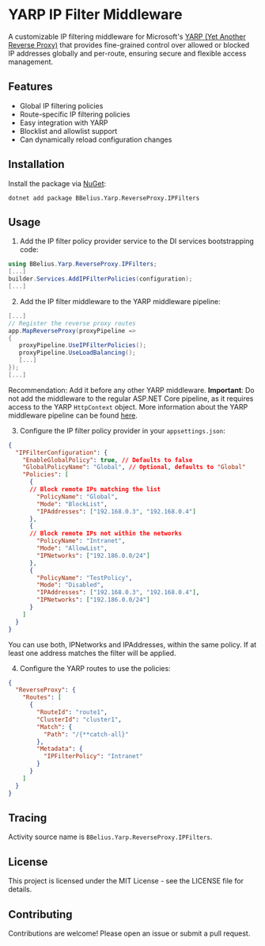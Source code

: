 # YARP IP Filter Middleware

A customizable IP filtering middleware for Microsoft's [YARP (Yet Another Reverse Proxy)](https://microsoft.github.io/reverse-proxy/)
that provides fine-grained control over allowed or blocked IP addresses globally and per-route, 
ensuring secure and flexible access management.

## Features

- Global IP filtering policies
- Route-specific IP filtering policies
- Easy integration with YARP
- Blocklist and allowlist support
- Can dynamically reload configuration changes

## Installation

Install the package via [NuGet](https://www.nuget.org/packages/BBelius.Yarp.ReverseProxy.IPFilters/):

```
dotnet add package BBelius.Yarp.ReverseProxy.IPFilters
```

## Usage

1. Add the IP filter policy provider service to the DI services bootstrapping code:

```csharp
using BBelius.Yarp.ReverseProxy.IPFilters;
[...]
builder.Services.AddIPFilterPolicies(configuration);
[...]
```

2. Add the IP filter middleware to the YARP middleware pipeline:

```csharp
[...]
// Register the reverse proxy routes
app.MapReverseProxy(proxyPipeline =>
{
   proxyPipeline.UseIPFilterPolicies();
   proxyPipeline.UseLoadBalancing();
   [...]
});
[...]
```

Recommendation: Add it before any other YARP middleware.
**Important**: Do not add the middleware to the regular ASP.NET Core pipeline, as it requires access to the YARP `HttpContext` object.
More information about the YARP middleware pipeline can be found [here](https://microsoft.github.io/reverse-proxy/articles/middleware.html#adding-middleware).

3. Configure the IP filter policy provider in your `appsettings.json`:

```json
{
  "IPFilterConfiguration": {
    "EnableGlobalPolicy": true, // Defaults to false
    "GlobalPolicyName": "Global", // Optional, defaults to "Global"
    "Policies": [
      {
      // Block remote IPs matching the list
        "PolicyName": "Global",
        "Mode": "BlockList",
        "IPAddresses": ["192.168.0.3", "192.168.0.4"]
      },
      {
      // Block remote IPs not within the networks
        "PolicyName": "Intranet", 
        "Mode": "AllowList",
        "IPNetworks": ["192.186.0.0/24"]
      },
      {
        "PolicyName": "TestPolicy",
        "Mode": "Disabled",
        "IPAddresses": ["192.168.0.3", "192.168.0.4"],
        "IPNetworks": ["192.186.0.0/24"]
      }
    ]
  }
}
```

You can use both, IPNetworks and IPAddresses, within the same policy. If at least one address matches the filter will be applied.

4. Configure the YARP routes to use the policies:

```json
{
  "ReverseProxy": {
    "Routes": [
      {
        "RouteId": "route1",
        "ClusterId": "cluster1",
        "Match": {
          "Path": "/{**catch-all}"
        },
        "Metadata": {
          "IPFilterPolicy": "Intranet"
        }
      }
    ]
  }
}
```

## Tracing
Activity source name is `BBelius.Yarp.ReverseProxy.IPFilters`.

## License
This project is licensed under the MIT License - see the LICENSE file for details.

## Contributing
Contributions are welcome! Please open an issue or submit a pull request.
